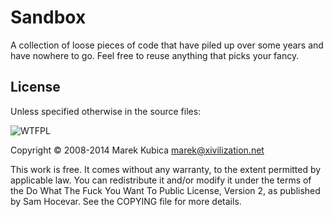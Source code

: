 Sandbox
=======

A collection of loose pieces of code that have piled up over some years and
have nowhere to go. Feel free to reuse anything that picks your fancy.

License
-------

Unless specified otherwise in the source files:

![WTFPL](http://www.wtfpl.net/wp-content/uploads/2012/12/wtfpl-badge-2.png)

Copyright © 2008-2014 Marek Kubica <marek@xivilization.net>

This work is free. It comes without any warranty, to the extent permitted by
applicable law. You can redistribute it and/or modify it under the terms of
the Do What The Fuck You Want To Public License, Version 2, as published by
Sam Hocevar. See the COPYING file for more details.
